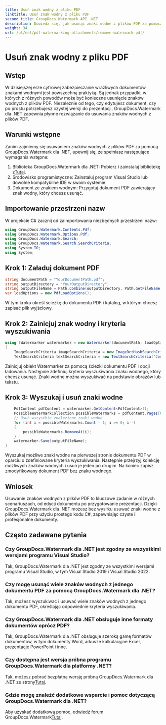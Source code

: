 ```yaml
---
title: Usuń znak wodny z pliku PDF
linktitle: Usuń znak wodny z pliku PDF
second_title: GroupDocs.Watermark API .NET
description: Dowiedz się, jak usunąć znaki wodne z plików PDF za pomocą GroupDocs.Watermark dla .NET. Proste kroki do profesjonalnej edycji dokumentów.
weight: 34
url: /pl/net/pdf-watermarking-attachments/remove-watermark-pdf/
---
```


# Usuń znak wodny z pliku PDF

## Wstęp
W dzisiejszej erze cyfrowej zabezpieczanie wrażliwych dokumentów znakami wodnymi jest powszechną praktyką. Są jednak przypadki, w których z różnych powodów może być konieczne usunięcie znaków wodnych z plików PDF. Niezależnie od tego, czy edytujesz dokument, czy po prostu potrzebujesz czystej wersji do prezentacji, GroupDocs.Watermark dla .NET zapewnia płynne rozwiązanie do usuwania znaków wodnych z plików PDF.
## Warunki wstępne
Zanim zajmiemy się usuwaniem znaków wodnych z plików PDF za pomocą GroupDocs.Watermark dla .NET, upewnij się, że spełniasz następujące wymagania wstępne:
1.  Biblioteka GroupDocs.Watermark dla .NET: Pobierz i zainstaluj bibliotekę z[Tutaj](https://releases.groupdocs.com/Watermark/net/).
2. Środowisko programistyczne: Zainstaluj program Visual Studio lub dowolne kompatybilne IDE w swoim systemie.
3. Dokument ze znakiem wodnym: Przygotuj dokument PDF zawierający znak wodny, który chcesz usunąć.

## Importowanie przestrzeni nazw
W projekcie C# zacznij od zaimportowania niezbędnych przestrzeni nazw:
```csharp
using GroupDocs.Watermark.Contents.Pdf;
using GroupDocs.Watermark.Options.Pdf;
using GroupDocs.Watermark.Search;
using GroupDocs.Watermark.Search.SearchCriteria;
using System.IO;
using System;
```
## Krok 1: Załaduj dokument PDF
```csharp
string documentPath = "YourDocumentPath.pdf";
string outputDirectory = "YourOutputDirectory";
string outputFileName = Path.Combine(outputDirectory, Path.GetFileName(documentPath));
var loadOptions = new PdfLoadOptions();
```
W tym kroku określ ścieżkę do dokumentu PDF i katalog, w którym chcesz zapisać plik wyjściowy.
## Krok 2: Zainicjuj znak wodny i kryteria wyszukiwania
```csharp
using (Watermarker watermarker = new Watermarker(documentPath, loadOptions))
{
    ImageSearchCriteria imageSearchCriteria = new ImageDctHashSearchCriteria(Constants.LogoPng);
    TextSearchCriteria textSearchCriteria = new TextSearchCriteria("Company Name");
```
Zainicjuj obiekt Watermarker za pomocą ścieżki dokumentu PDF i opcji ładowania. Następnie zdefiniuj kryteria wyszukiwania znaku wodnego, który chcesz usunąć. Znaki wodne można wyszukiwać na podstawie obrazów lub tekstu.
## Krok 3: Wyszukaj i usuń znaki wodne
```csharp
    PdfContent pdfContent = watermarker.GetContent<PdfContent>();
    PossibleWatermarkCollection possibleWatermarks = pdfContent.Pages[0].Search(imageSearchCriteria.Or(textSearchCriteria));
    // Usuń wszystkie znalezione znaki wodne
    for (int i = possibleWatermarks.Count - 1; i >= 0; i--)
    {
        possibleWatermarks.RemoveAt(i);
    }
    watermarker.Save(outputFileName);
}
```
Wyszukaj możliwe znaki wodne na pierwszej stronie dokumentu PDF w oparciu o zdefiniowane kryteria wyszukiwania. Następnie przejrzyj kolekcję możliwych znaków wodnych i usuń je jeden po drugim. Na koniec zapisz zmodyfikowany dokument PDF bez znaku wodnego.

## Wniosek
Usuwanie znaków wodnych z plików PDF to kluczowe zadanie w różnych scenariuszach, od edycji dokumentu po przygotowanie prezentacji. Dzięki GroupDocs.Watermark dla .NET możesz bez wysiłku usuwać znaki wodne z plików PDF przy użyciu prostego kodu C#, zapewniając czyste i profesjonalne dokumenty.
## Często zadawane pytania
### Czy GroupDocs.Watermark dla .NET jest zgodny ze wszystkimi wersjami programu Visual Studio?
Tak, GroupDocs.Watermark dla .NET jest zgodny ze wszystkimi wersjami programu Visual Studio, w tym Visual Studio 2019 i Visual Studio 2022.
### Czy mogę usunąć wiele znaków wodnych z jednego dokumentu PDF za pomocą GroupDocs.Watermark dla .NET?
Tak, możesz wyszukiwać i usuwać wiele znaków wodnych z jednego dokumentu PDF, określając odpowiednie kryteria wyszukiwania.
### Czy GroupDocs.Watermark dla .NET obsługuje inne formaty dokumentów oprócz PDF?
Tak, GroupDocs.Watermark dla .NET obsługuje szeroką gamę formatów dokumentów, w tym dokumenty Word, arkusze kalkulacyjne Excel, prezentacje PowerPoint i inne.
### Czy dostępna jest wersja próbna programu GroupDocs.Watermark dla platformy .NET?
 Tak, możesz pobrać bezpłatną wersję próbną GroupDocs.Watermark dla .NET ze strony[Tutaj](https://releases.groupdocs.com/).
### Gdzie mogę znaleźć dodatkowe wsparcie i pomoc dotyczącą GroupDocs.Watermark dla .NET?
 Aby uzyskać dodatkową pomoc, odwiedź forum GroupDocs.Watermark[Tutaj](https://forum.groupdocs.com/c/watermark/19).